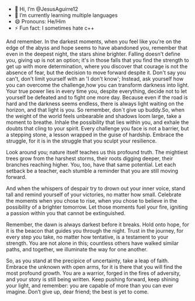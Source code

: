 - 👋 Hi, I’m @JesusAguirre12
- 🌱 I’m currently learning multiple languages
- 😄 Pronouns: He/Him
- ⚡ Fun fact: I sometimes hate c++

And remember. In the darkest moments, when you feel like you're on the edge of the abyss and hope seems to have abandoned you, remember that even in the deepest night, the stars shine brighter. Falling doesn't define you, giving up is not an option; it's in those falls that you find the strength to get up with more determination, where you discover that courage is not the absence of fear, but the decision to move forward despite it. Don't say you can't, don't limit yourself with an 'I don't know'; Instead, ask yourself how you can overcome the challenge,how you can transform darkness into light. Your true power lies in every time you, despite everything, decide not to let yourself be defeated and to fight one more day. Because even if the road is hard and the darkness seems endless, there is always light waiting on the horizon, and that light is you. So remember, don´t give up buddy.So, when the weight of the world feels unbearable and shadows loom large, take a moment to breathe. Inhale the possibility that lies within you, and exhale the doubts that cling to your spirit. Every challenge you face is not a barrier, but a stepping stone, a lesson wrapped in the guise of hardship. Embrace the struggle, for it is in the struggle that you sculpt your resilience.

Look around you; nature itself teaches us this profound truth. The mightiest trees grow from the harshest storms, their roots digging deeper, their branches reaching higher. You, too, have that same potential. Let each setback be a teacher, each stumble a reminder that you are still moving forward.

And when the whispers of despair try to drown out your inner voice, stand tall and remind yourself of your victories, no matter how small. Celebrate the moments when you chose to rise, when you chose to believe in the possibility of a brighter tomorrow. Let those moments fuel your fire, igniting a passion within you that cannot be extinguished.

Remember, the dawn is always darkest before it breaks. Hold onto hope, for it is the beacon that guides you through the night. Trust in the journey, for every step you take, no matter how tentative, is a testament to your strength. You are not alone in this; countless others have walked similar paths, and together, we illuminate the way for one another.

So, as you stand at the precipice of uncertainty, take a leap of faith. Embrace the unknown with open arms, for it is there that you will find the most profound growth. You are a warrior, forged in the fires of adversity, and your story is still being written. Keep pushing forward, keep shining your light, and remember: you are capable of more than you can ever imagine. Don’t give up, dear friend; the best is yet to come.
